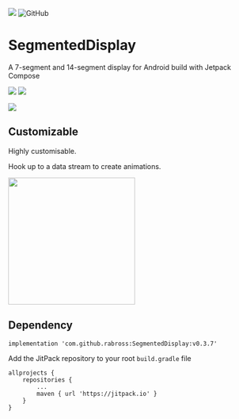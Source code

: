 [![](https://jitpack.io/v/rabross/SegmentedDisplay.svg)](https://jitpack.io/#rabross/SegmentedDisplay)
![GitHub](https://img.shields.io/github/license/rabross/SegmentedDisplay.svg)

# SegmentedDisplay
A 7-segment and 14-segment display for Android build with Jetpack Compose

<img src="https://user-images.githubusercontent.com/3681815/133940972-bdf921c4-7567-4bd6-b5b9-e8a5d1d3ba74.png">
<img src="https://user-images.githubusercontent.com/3681815/134777713-e61c2a27-1346-4591-9e34-2b76058607c4.png">

[![](https://user-images.githubusercontent.com/3681815/134990891-a847ef53-9fe1-477e-bfe5-2774172e8455.png)](https://www.plingboot.com/2017/02/oldskool-demo-on-a-7-segment-display/)

## Customizable
Highly customisable.

Hook up to a data stream to create animations.

<img width="256" src="https://user-images.githubusercontent.com/3681815/133637893-1fc3833e-e7b8-44b1-b7f4-48a8d42bd5e1.gif">

## Dependency

    implementation 'com.github.rabross:SegmentedDisplay:v0.3.7'

Add the JitPack repository to your root `build.gradle` file

    allprojects {
        repositories {
            ...
            maven { url 'https://jitpack.io' }
        }
    }
